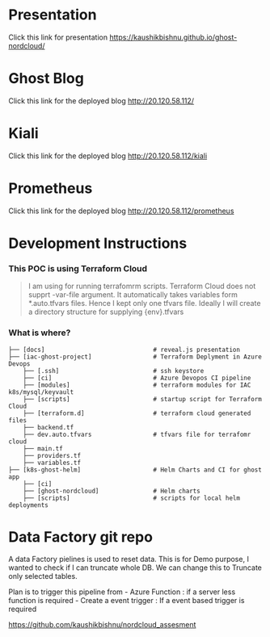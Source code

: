 # Presentation

Click this link for presentation https://kaushikbishnu.github.io/ghost-nordcloud/

# Ghost Blog

Click this link for the deployed blog http://20.120.58.112/

# Kiali

Click this link for the deployed blog http://20.120.58.112/kiali

# Prometheus

Click this link for the deployed blog http://20.120.58.112/prometheus

# Development Instructions

### This POC is using Terraform Cloud 
>I am using  for running terrafomrm scripts.
Terraform Cloud does not supprt -var-file argument.
It automatically takes variables form *.auto.tfvars files.
Hence I kept only one tfvars file. Ideally I will create a directory structure for supplying {env}.tfvars


### What is where?

    
    ├── [docs]                              # reveal.js presentation
    ├── [iac-ghost-project]                 # Terraform Deplyment in Azure Devops
        ├── [.ssh]                          # ssh keystore 
        ├── [ci]                            # Azure Devopos CI pipeline
        ├── [modules]                       # terraform modules for IAC k8s/mysql/keyvault            
        ├── [scripts]                       # startup script for Terraform Cloud
        ├── [terraform.d]                   # terraform cloud generated files
        ├── backend.tf                      
        ├── dev.auto.tfvars                 # tfvars file for terrafomr cloud
        ├── main.tf
        ├── providers.tf
        ├── variables.tf
    ├── [k8s-ghost-helm]                    # Helm Charts and CI for ghost app     
        ├── [ci]
        ├── [ghost-nordcloud]               # Helm charts
        ├── [scripts]                       # scripts for local helm deployments

# Data Factory git repo

A data Factory pielines is used to reset data. This is for Demo purpose, I wanted to check if I can truncate whole DB.
We can change this to Truncate only selected tables.

Plan is to trigger this pipeline from 
    - Azure Function : if a server less function is required
    - Create a event trigger : If a event based trigger is required

https://github.com/kaushikbishnu/nordcloud_assesment

